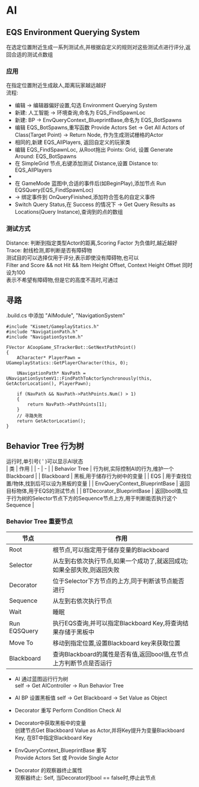 # AI
## EQS Environment Querying System
在选定位置附近生成一系列测试点,并根据自定义的规则对这些测试点进行评分,返回合适的测试点数组  
### 应用
在指定位置附近生成敌人,距离玩家越远越好  
流程:  
+ 编辑 -> 编辑器偏好设置,勾选 Environment Querying System  
+ 新建: 人工智能 -> 环境查询,命名为 EQS_FindSpawnLoc  
+ 新建: BP -> EnvQueryContext_BlueprintBase,命名为 EQS_BotSpawns  
+ 编辑 EQS_BotSpawns,重写函数 Provide Actors Set -> Get All Actors of Class(Target Point) -> Return Node, 作为生成测试栅格的Actor  
+ 相同的,新建 EQS_AllPlayers, 返回自定义的玩家类  
+ 编辑 EQS_FindSpawnLoc, 从Root拖出 Points: Grid, 设置 Generate Around: EQS_BotSpawns  
+ 在 SimpleGrid 节点,右键添加测试 Distance,设置 Distance to: EQS_AllPlayers  
+ 
+ 在 GameMode 蓝图中,合适的事件后(如BeginPlay),添加节点 Run EQSQuery(EQS_FindSpawnLoc)  
+ -> 绑定事件到 OnQueryFinished,添加符合签名的自定义事件  
+ Switch Query Status,在 Success 的情况下 -> Get Query Results as Locations(Query Instance),查询到的点的数组  

### 测试方式
Distance: 判断到指定类型Actor的距离,Scoring Factor 为负值时,越近越好  
Trace: 射线检测,即判断是否有障碍物  
测试目的可以选择仅用于评分,表示即使没有障碍物,也可以  
Filter and Score && not Hit && Item Height Offset, Context Height Offset 同时设为100  
表示不希望有障碍物,但是它的高度不高时,可通过  


## 寻路
.build.cs 中添加 "AIModule", "NavigationSystem"  
```
#include "Kismet/GameplayStatics.h"
#include "NavigationPath.h"
#include "NavigationSystem.h"

FVector ACoopGame_STrackerBot::GetNextPathPoint()
{
	ACharacter* PlayerPawn = UGameplayStatics::GetPlayerCharacter(this, 0);

	UNavigationPath* NavPath = UNavigationSystemV1::FindPathToActorSynchronously(this, GetActorLocation(), PlayerPawn);

	if (NavPath && NavPath->PathPoints.Num() > 1)
	{
		return NavPath->PathPoints[1];
	}
	// 寻路失败
	return GetActorLocation();
}
```

## Behavior Tree 行为树
运行时,单引号( ' )可以显示AI状态  
| 类 | 作用 |
| - | - |
| Behavior Tree | 行为树,实际控制AI的行为,维护一个Blackboard |
| Blackboard | 黑板,用于储存行为树中的变量 |
| EQS | 用于查找位置/物体,找到后可以设为黑板的变量 |
| EnvQueryContext_BlueprintBase | 返回目标物体,用于EQS的测试节点 |
| BTDecorator_BlueprintBase | 返回bool值,位于行为树的Selector节点下方的Sequence节点上方,用于判断能否执行这个Sequence |

### Behavior Tree 重要节点
| 节点 | 作用 |
| - | - |
| Root | 根节点,可以指定用于储存变量的Blackboard |
| Selector | 从左到右依次执行节点,如果一个成功了,就返回成功;如果全部失败,则返回失败 |
| Decorator | 位于Selector下方节点的上方,同于判断该节点能否进行 |
| Sequence | 从左到右依次执行节点 |
| Wait | 睡眠 |
| Run EQSQuery | 执行EQS查询,并可以指定Blackboard Key,将查询结果存储于黑板中 |
| Move To | 移动到指定位置,设置Blackboard key来获取位置 |
| Blackboard | 查询Blackboard的属性是否有值,返回bool值,在节点上方判断节点是否运行 |

+ AI 通过蓝图运行行为树  
  self -> Get AIController -> Run Behavior Tree

+ AI BP 设置黑板值
  self -> Get Blackboard -> Set Value as Object  
+ Decorator 重写 Perform Condition Check AI  
+ Decorator中获取黑板中的变量  
  创建节点Get Blackboard Value as Actor,并将Key提升为变量Blackboard Key, 在BT中指定Blackboard Key  
+ EnvQueryContext_BlueprintBase 重写  
  Provide Actors Set  或 Provide Single Actor  
+ Decorator 的观察器终止属性  
  观察器终止: Self, 当Decorator的bool == false时,停止此节点  
